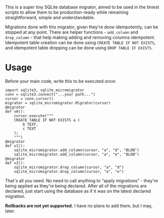 This is a super tiny SQLite database migrator, aimed to be used in the tiniest scripts to allow them to be production-ready while remaining straightforward, simple and understandable.

Migrations done with this migrator, given they're done idempotently, can be stopped at any point. There are helper functions - `add_column` and `drop_column` - that help making adding and removing columns idempotent. Idempotent table creation can be done using `CREATE TABLE IF NOT EXISTS`, and idempotent table dropping can be done using `DROP TABLE IF EXISTS`.

# Usage

Before your main code, write this to be executed once:

```
import sqlite3, sqlite_micromigrator
conn = sqlite3.connect("...your path...")
cursor = conn.cursor()
migrator = sqlite_micromigrator.Migrator(cursor)
@migrator
def v0():
    cursor.execute("""
    CREATE TABLE IF NOT EXISTS a (
        b TEXT,
        c TEXT
    );
    """)
@migrator
def v1():
    sqlite_micromigrator.add_column(cursor, "a", "d", "BLOB")
    sqlite_micromigrator.add_column(cursor, "a", "e", "BLOB")
@migrator
def v2():
    sqlite_micromigrator.drop_column(cursor, "a", "d")
    sqlite_micromigrator.drop_column(cursor, "a", "e")
```

That's all you need. No need to call anything to "apply migrations" - they're being applied as they're being declared. After all of the migrations are declared, just start using the database as if it was on the latest declared migration.

**Rollbacks are not yet supported.** I have no plans to add them, but I may, later.
